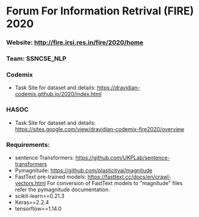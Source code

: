 # Forum For Information Retrival (FIRE) 2020
### Website: http://fire.irsi.res.in/fire/2020/home
### Team: SSNCSE_NLP
### Codemix
  - Task Site for dataset and details: https://dravidian-codemix.github.io/2020/index.html

### HASOC
  - Task Site for dataset and details: https://sites.google.com/view/dravidian-codemix-fire2020/overview

### Requirements:
  - sentence Transformers: https://github.com/UKPLab/sentence-transformers
  - Pymagnitude: https://github.com/plasticityai/magnitude
  - FastText pre-trained models: https://fasttext.cc/docs/en/crawl-vectors.html
    For conversion of FastText models to "magnitude" files refer the pymagnitude documentation.
  - scikit-learn==0.21.3
  - Keras==2.2.4
  - tensorflow==1.14.0
